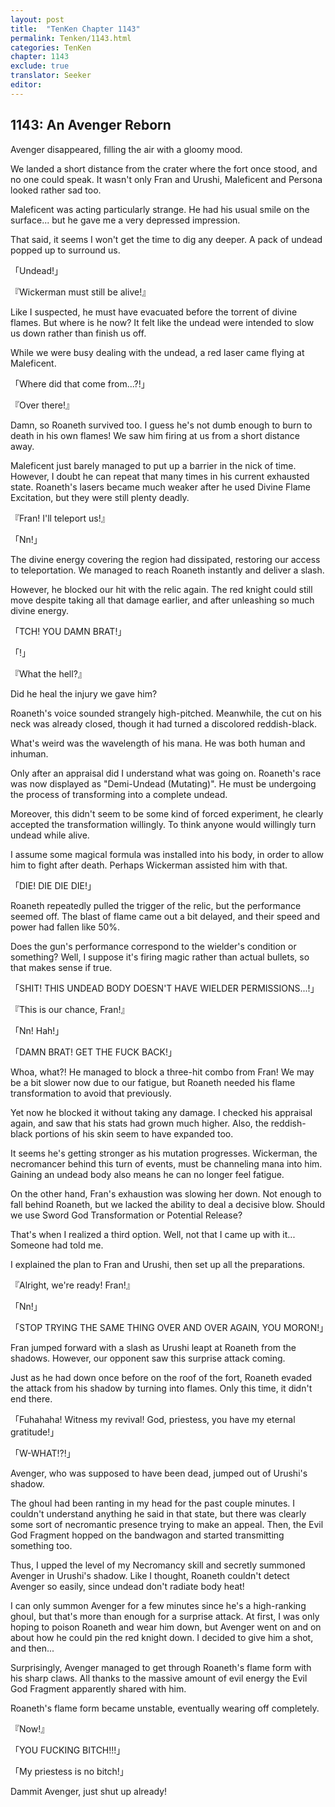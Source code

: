 ```yaml
---
layout: post
title:  "TenKen Chapter 1143"
permalink: Tenken/1143.html
categories: TenKen
chapter: 1143
exclude: true
translator: Seeker
editor: 
---
```

<h2>1143: An Avenger Reborn</h2>

Avenger disappeared, filling the air with a gloomy mood.

We landed a short distance from the crater where the fort once stood, and no one could speak. It wasn't only Fran and Urushi, Maleficent and Persona looked rather sad too.

Maleficent was acting particularly strange. He had his usual smile on the surface... but he gave me a very depressed impression.

That said, it seems I won't get the time to dig any deeper. A pack of undead popped up to surround us.

「Undead!」

『Wickerman must still be alive!』

Like I suspected, he must have evacuated before the torrent of divine flames. But where is he now? It felt like the undead were intended to slow us down rather than finish us off.

While we were busy dealing with the undead, a red laser came flying at Maleficent.

「Where did that come from...?!」

『Over there!』

Damn, so Roaneth survived too. I guess he's not dumb enough to burn to death in his own flames! We saw him firing at us from a short distance away.

Maleficent just barely managed to put up a barrier in the nick of time. However, I doubt he can repeat that many times in his current exhausted state. Roaneth's lasers became much weaker after he used Divine Flame Excitation, but they were still plenty deadly.

『Fran! I'll teleport us!』

「Nn!」

The divine energy covering the region had dissipated, restoring our access to teleportation. We managed to reach Roaneth instantly and deliver a slash.

However, he blocked our hit with the relic again. The red knight could still move despite taking all that damage earlier, and after unleashing so much divine energy.

「TCH! YOU DAMN BRAT!」

「!」

『What the hell?』

Did he heal the injury we gave him?

Roaneth's voice sounded strangely high-pitched. Meanwhile, the cut on his neck was already closed, though it had turned a discolored reddish-black.

What's weird was the wavelength of his mana. He was both human and inhuman.

Only after an appraisal did I understand what was going on. Roaneth's race was now displayed as "Demi-Undead (Mutating)". He must be undergoing the process of transforming into a complete undead.

Moreover, this didn't seem to be some kind of forced experiment, he clearly accepted the transformation willingly. To think anyone would willingly turn undead while alive.

I assume some magical formula was installed into his body, in order to allow him to fight after death. Perhaps Wickerman assisted him with that.

「DIE! DIE DIE DIE!」

Roaneth repeatedly pulled the trigger of the relic, but the performance seemed off. The blast of flame came out a bit delayed, and their speed and power had fallen like 50%.

Does the gun's performance correspond to the wielder's condition or something? Well, I suppose it's firing magic rather than actual bullets, so that makes sense if true.

「SHIT! THIS UNDEAD BODY DOESN'T HAVE WIELDER PERMISSIONS...!」

『This is our chance, Fran!』

「Nn! Hah!」

「DAMN BRAT! GET THE FUCK BACK!」

Whoa, what?! He managed to block a three-hit combo from Fran! We may be a bit slower now due to our fatigue, but Roaneth needed his flame transformation to avoid that previously.

Yet now he blocked it without taking any damage. I checked his appraisal again, and saw that his stats had grown much higher. Also, the reddish-black portions of his skin seem to have expanded too.

It seems he's getting stronger as his mutation progresses. Wickerman, the necromancer behind this turn of events, must be channeling mana into him. Gaining an undead body also means he can no longer feel fatigue.

On the other hand, Fran's exhaustion was slowing her down. Not enough to fall behind Roaneth, but we lacked the ability to deal a decisive blow. Should we use Sword God Transformation or Potential Release?

That's when I realized a third option. Well, not that I came up with it... Someone had told me.

I explained the plan to Fran and Urushi, then set up all the preparations.

『Alright, we're ready! Fran!』

「Nn!」

「STOP TRYING THE SAME THING OVER AND OVER AGAIN, YOU MORON!」

Fran jumped forward with a slash as Urushi leapt at Roaneth from the shadows. However, our opponent saw this surprise attack coming.

Just as he had down once before on the roof of the fort, Roaneth evaded the attack from his shadow by turning into flames. Only this time, it didn't end there.

「Fuhahaha! Witness my revival! God, priestess, you have my eternal gratitude!」

「W-WHAT!?!」

Avenger, who was supposed to have been dead, jumped out of Urushi's shadow.

The ghoul had been ranting in my head for the past couple minutes. I couldn't understand anything he said in that state, but there was clearly some sort of necromantic presence trying to make an appeal. Then, the Evil God Fragment hopped on the bandwagon and started transmitting something too.

Thus, I upped the level of my Necromancy skill and secretly summoned Avenger in Urushi's shadow. Like I thought, Roaneth couldn't detect Avenger so easily, since undead don't radiate body heat!

I can only summon Avenger for a few minutes since he's a high-ranking ghoul, but that's more than enough for a surprise attack. At first, I was only hoping to poison Roaneth and wear him down, but Avenger went on and on about how he could pin the red knight down. I decided to give him a shot, and then...

Surprisingly, Avenger managed to get through Roaneth's flame form with his sharp claws. All thanks to the massive amount of evil energy the Evil God Fragment apparently shared with him.

Roaneth's flame form became unstable, eventually wearing off completely.

『Now!』

「YOU FUCKING BITCH!!!」

「My priestess is no bitch!」

Dammit Avenger, just shut up already!



